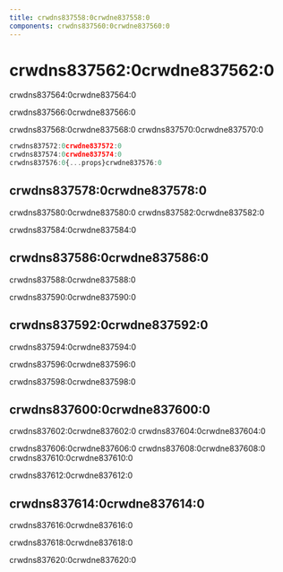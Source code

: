 ```yaml
---
title: crwdns837558:0crwdne837558:0
components: crwdns837560:0crwdne837560:0
---
```

# crwdns837562:0crwdne837562:0

<p class="description">crwdns837564:0crwdne837564:0</p>

crwdns837566:0crwdne837566:0

crwdns837568:0crwdne837568:0 crwdns837570:0crwdne837570:0

```jsx
crwdns837572:0crwdne837572:0
crwdns837574:0crwdne837574:0
crwdns837576:0{...props}crwdne837576:0
```

## crwdns837578:0crwdne837578:0

crwdns837580:0crwdne837580:0 crwdns837582:0crwdne837582:0

crwdns837584:0crwdne837584:0

## crwdns837586:0crwdne837586:0

crwdns837588:0crwdne837588:0

crwdns837590:0crwdne837590:0

## crwdns837592:0crwdne837592:0

crwdns837594:0crwdne837594:0

crwdns837596:0crwdne837596:0

crwdns837598:0crwdne837598:0

## crwdns837600:0crwdne837600:0

crwdns837602:0crwdne837602:0 crwdns837604:0crwdne837604:0

crwdns837606:0crwdne837606:0 crwdns837608:0crwdne837608:0 crwdns837610:0crwdne837610:0

crwdns837612:0crwdne837612:0

## crwdns837614:0crwdne837614:0

crwdns837616:0crwdne837616:0

crwdns837618:0crwdne837618:0

crwdns837620:0crwdne837620:0
